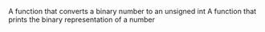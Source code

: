 A function that converts a binary number to an unsigned int
A function that prints the binary representation of a number
